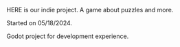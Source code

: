 HERE is our indie project. A game about puzzles and more.

Started on 05/18/2024.

Godot project for development experience.